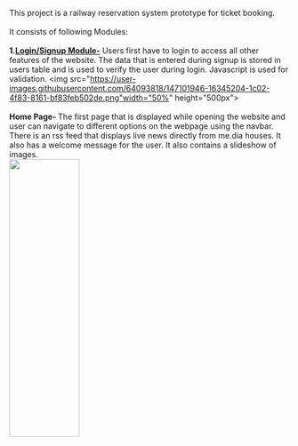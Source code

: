 This project is a railway reservation system prototype for ticket booking.<br><br>
It consists of following Modules:<br><br>
<b>1.<u>Login/Signup Module-</b></u> Users first have to login to access all other 
features of the website. The data that is entered during signup is 
stored in users table and is used to verify the user during login. 
Javascript is used for validation.
<img src="https://user-images.githubusercontent.com/64093818/147101946-16345204-1c02-4f83-8161-bf83feb502de.png"width="50%" height="500px">
<br><br>
<b>Home Page- </b>The first page that is displayed while opening the website and user can navigate to different options on the webpage using the navbar. There is an rss feed that displays live news directly from me.dia houses. It also has a welcome message for the user. It also contains a slideshow of images.<br>
<img src="https://user-images.githubusercontent.com/64093818/147102126-eb909fa1-42fc-4fa5-95df-03cf8d08a146.png" width="50%" height="500px" align="center">

